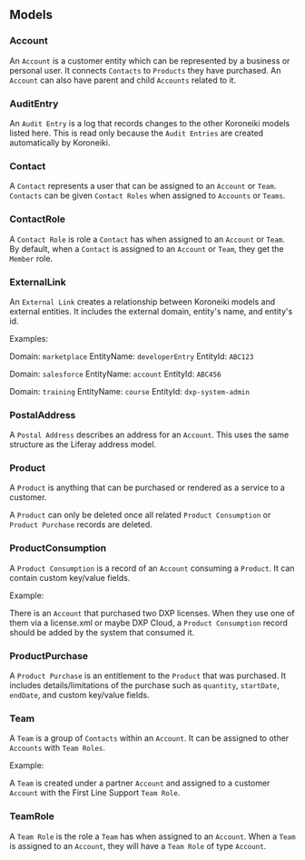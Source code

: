 ## Models

### Account

An `Account` is a customer entity which can be represented by a business or
personal user. It connects `Contacts` to `Products` they have purchased. An
`Account` can also have parent and child `Accounts` related to it.

### AuditEntry

An `Audit Entry` is a log that records changes to the other Koroneiki models
listed here. This is read only because the `Audit Entries` are created
automatically by Koroneiki.

### Contact

A `Contact` represents a user that can be assigned to an `Account` or `Team`.
`Contacts` can be given `Contact Roles` when assigned to `Accounts` or `Teams`.

### ContactRole

A `Contact Role` is role a `Contact` has when assigned to an `Account` or
`Team`. By default, when a `Contact` is assigned to an `Account` or `Team`, they
get the `Member` role.

### ExternalLink

An `External Link` creates a relationship between Koroneiki models and external
entities. It includes the external domain, entity's name, and entity's id.

Examples:

Domain: `marketplace`
EntityName: `developerEntry`
EntityId: `ABC123`

Domain: `salesforce`
EntityName: `account`
EntityId: `ABC456`

Domain: `training`
EntityName: `course`
EntityId: `dxp-system-admin`

### PostalAddress

A `Postal Address` describes an address for an `Account`. This uses the same
structure as the Liferay address model.

### Product

A `Product` is anything that can be purchased or rendered as a service to a
customer.

A `Product` can only be deleted once all related `Product Consumption` or
`Product Purchase` records are deleted.

### ProductConsumption

A `Product Consumption` is a record of an `Account` consuming a `Product`. It
can contain custom key/value fields.

Example:

There is an `Account` that purchased two DXP licenses. When they use one of them
via a license.xml or maybe DXP Cloud, a `Product Consumption` record should be
added by the system that consumed it.

### ProductPurchase

A `Product Purchase` is an entitlement to the `Product` that was purchased. It
includes details/limitations of the purchase such as `quantity`, `startDate`,
`endDate`, and custom key/value fields.

### Team

A `Team` is a group of `Contacts` within an `Account`. It can be assigned to
other `Accounts` with `Team Roles`.

Example:

A `Team` is created under a partner `Account` and assigned to a customer
`Account` with the First Line Support `Team Role`.

### TeamRole

A `Team Role` is the role a `Team` has when assigned to an `Account`. When a
`Team` is assigned to an `Account`, they will have a `Team Role` of type
`Account`.